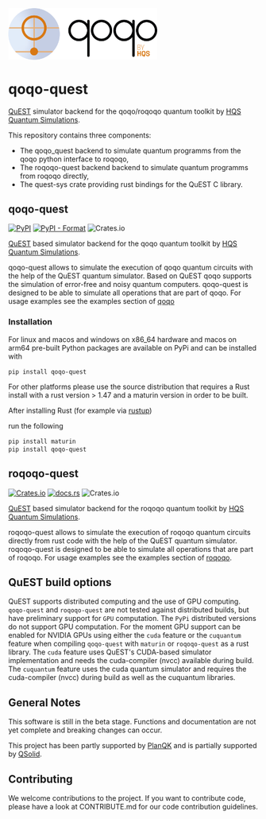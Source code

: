 <img src="qoqo_Logo_vertical_color.png" alt="qoqo logo" width="300" />

# qoqo-quest

[QuEST](https://github.com/QuEST-Kit/QuEST) simulator backend for the qoqo/roqoqo quantum toolkit by [HQS Quantum Simulations](https://quantumsimulations.de).

This repository contains three components:

* The qoqo_quest backend to simulate quantum programms from the qoqo python interface to roqoqo,
* The roqoqo-quest backend backend to simulate quantum programms from roqoqo directly,
* The quest-sys crate providing rust bindings for the QuEST C library.

## qoqo-quest


[![PyPI](https://img.shields.io/pypi/v/qoqo-quest)](https://pypi.org/project/qoqo-quest/)
[![PyPI - Format](https://img.shields.io/pypi/format/qoqo-quest)](https://pypi.org/project/qoqo-quest/)
![Crates.io](https://img.shields.io/crates/l/roqoqo-quest)
<!-- [![GitHub Workflow Status](https://github.com/HQSquantumsimulations/qoqo-quest/workflows/qoqo-quest-ci-tests/badge.svg)](https://github.com/HQSquantumsimulations/qoqo-quest/actions/) -->

[QuEST](https://github.com/QuEST-Kit/QuEST) based simulator backend for the qoqo quantum toolkit by [HQS Quantum Simulations](https://quantumsimulations.de).

qoqo-quest allows to simulate the execution of qoqo quantum circuits with the help of the QuEST quantum simulator.
Based on QuEST qoqo supports the simulation of error-free and noisy quantum computers.
qoqo-quest is designed to be able to simulate all operations that are part of qoqo.
For usage examples see the examples section of [qoqo](https://github.com/HQSquantumsimulations/qoqo/)

### Installation

For linux and macos and windows on x86_64 hardware and macos on arm64 pre-built Python packages are available on PyPi and can be installed with

```shell
pip install qoqo-quest
```

For other platforms please use the source distribution that requires a Rust install with a rust version > 1.47 and a maturin version in order to be built.

After installing Rust (for example via [rustup](ghcr.io/rust-cross/manylinux2014-cross:aarch64))

run the following

```shell
pip install maturin
pip install qoqo-quest
```

## roqoqo-quest

[![Crates.io](https://img.shields.io/crates/v/roqoqo-quest)](https://crates.io/crates/roqoqo-quest)
[![docs.rs](https://img.shields.io/docsrs/roqoqo-quest)](https://docs.rs/roqoqo-quest/)
![Crates.io](https://img.shields.io/crates/l/roqoqo-quest)
<!-- [![GitHub Workflow Status](https://github.com/HQSquantumsimulations/qoqo-quest/workflows/qoqo-quest-ci-tests/badge.svg)](https://github.com/HQSquantumsimulations/qoqo-quest/actions) -->

[QuEST](https://github.com/QuEST-Kit/QuEST) based simulator backend for the roqoqo quantum toolkit by [HQS Quantum Simulations](https://quantumsimulations.de).

roqoqo-quest allows to simulate the execution of roqoqo quantum circuits directly from rust code with the help of the QuEST quantum simulator.
roqoqo-quest is designed to be able to simulate all operations that are part of roqoqo.
For usage examples see the examples section of [roqoqo](https://github.com/HQSquantumsimulations/qoqo/).

## QuEST build options

QuEST supports distributed computing and the use of GPU computing. `qoqo-quest` and `roqoqo-quest` are not tested against distributed builds, but have preliminary support for `GPU` computation. The `PyPi` distributed versions do not support GPU computation. For the moment GPU support can be enabled for NVIDIA GPUs using either the `cuda` feature or the `cuquantum` feature when compiling  `qoqo-quest` with `maturin` or `roqoqo-quest` as a rust library. The `cuda` feature uses QuEST's CUDA-based simulator implementation and needs the cuda-compiler (nvcc) available during build. The `cuquantum` feature uses the cuda quantum simulator and requires the cuda-compiler (nvcc) during build as well as the cuquantum libraries.

## General Notes

This software is still in the beta stage. Functions and documentation are not yet complete and breaking changes can occur.

This project has been partly supported by [PlanQK](https://planqk.de) and is partially supported by [QSolid](https://www.q-solid.de/).


## Contributing

We welcome contributions to the project. If you want to contribute code, please have a look at CONTRIBUTE.md for our code contribution guidelines.

